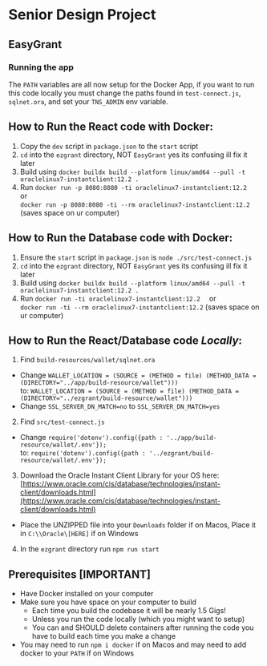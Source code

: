 # Senior Design Project
## EasyGrant

### Running the app
The `PATH` variables are all now setup for the Docker App, if you want to
run this code locally you must change the paths found in `test-connect.js`, `sqlnet.ora`, and
set your `TNS_ADMIN` env variable. 
 ## How to Run the React code with Docker:
1) Copy the `dev` script in `package.json` to the `start` script
2) `cd` into the `ezgrant` directory, NOT `EasyGrant` yes its confusing ill fix it later
3) Build using `docker buildx build --platform linux/amd64 --pull -t oraclelinux7-instantclient:12.2 .`
4) Run `docker run -p 8080:8080 -ti oraclelinux7-instantclient:12.2   ` or \
 `docker run -p 8080:8080 -ti --rm oraclelinux7-instantclient:12.2` (saves space on ur computer)
## How to Run the Database code with Docker:
1) Ensure the `start` script in `package.json` is `node ./src/test-connect.js`
2) `cd` into the `ezgrant` directory, NOT `EasyGrant` yes its confusing ill fix it later
3) Build using `docker buildx build --platform linux/amd64 --pull -t oraclelinux7-instantclient:12.2 .`
4) Run `docker run -ti oraclelinux7-instantclient:12.2  ` or \
 `docker run -ti --rm oraclelinux7-instantclient:12.2` (saves space on ur computer)
## How to Run the React/Database code *Locally*:
1) Find `build-resources/wallet/sqlnet.ora`
  - Change `WALLET_LOCATION = (SOURCE = (METHOD = file) (METHOD_DATA = (DIRECTORY="../app/build-resource/wallet")))` \
to: `WALLET_LOCATION = (SOURCE = (METHOD = file) (METHOD_DATA = (DIRECTORY="../ezgrant/build-resource/wallet")))`
  - Change `SSL_SERVER_DN_MATCH=no` to `SSL_SERVER_DN_MATCH=yes`
2) Find `src/test-connect.js`
  - Change `require('dotenv').config({path : '../app/build-resource/wallet/.env'});` \
to: `require('dotenv').config({path : '../ezgrant/build-resource/wallet/.env'});`
3) Download the Oracle Instant Client Library for your OS here: [https://www.oracle.com/cis/database/technologies/instant-client/downloads.html](https://www.oracle.com/cis/database/technologies/instant-client/downloads.html)
  - Place the UNZIPPED file into your `Downloads` folder if on Macos, Place it in `C:\\Oracle\[HERE]` if on Windows
4) In the `ezgrant` directory run `npm run start`

## Prerequisites [IMPORTANT]
- Have Docker installed on your computer
- Make sure you have space on your computer to build
  - Each time you build the codebase it will be nearly 1.5 Gigs!
  - Unless you run the code locally (which you might want to setup)
  - You can and SHOULD delete containers after running the code
you have to build each time you make a change
- You may need to run `npm i docker` if on Macos and may need to add docker to your `PATH` if on Windows


